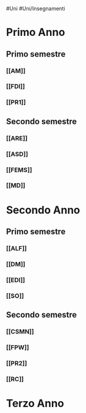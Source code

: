 #Uni #Uni/Insegnamenti
# Primo Anno
## Primo semestre
### [[AM]]
### [[FDI]]
### [[PR1]]
## Secondo semestre
### [[ARE]]
### [[ASD]]
### [[FEMS]]
### [[MD]]

# Secondo Anno
## Primo semestre
### [[ALF]]
### [[DM]]
### [[EDI]]
### [[SO]]
## Secondo semestre
### [[CSMN]]
### [[FPW]]
### [[PR2]]
### [[RC]]
# Terzo Anno


